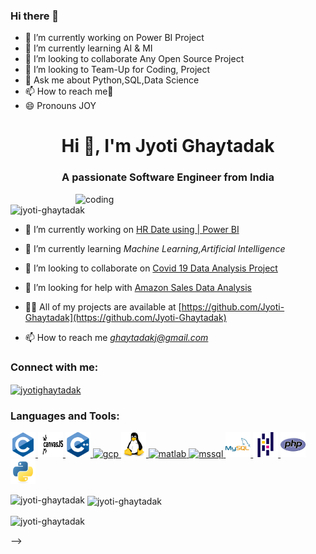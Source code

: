 ### Hi there 👋
- 🔭 I’m currently working on Power BI Project
- 🌱 I’m currently learning AI & MI
- 👯 I’m looking to collaborate Any Open Source Project
- 🤔 I’m looking to Team-Up for Coding, Project
- 💬 Ask me about Python,SQL,Data Science
- 📫 How to reach me📧
- 😄 Pronouns JOY

<h1 align="center">Hi 👋, I'm Jyoti Ghaytadak</h1>
<h3 align="center">A passionate Software Engineer from India</h3>
<img align="right" alt="coding" width="400" src="https://gifdb.com/images/thumbnail/pc-programming-umiko-ahagon-xl8rbijsvnnrka63.gif">

<p align="left"> <img src="https://komarev.com/ghpvc/?username=jyoti-ghaytadak&label=Profile%20views&color=0e75b6&style=flat" alt="jyoti-ghaytadak" /> </p>

- 🔭 I’m currently working on [HR Date using | Power BI](https://github.com/Jyoti-Ghaytadak)

- 🌱 I’m currently learning *Machine Learning,Artificial Intelligence*

- 👯 I’m looking to collaborate on [Covid 19 Data Analysis Project](https://github.com/Jyoti-Ghaytadak)

- 🤝 I’m looking for help with [Amazon Sales Data Analysis](https://github.com/Jyoti-Ghaytadak)

- 👨‍💻 All of my projects are available at [https://github.com/Jyoti-Ghaytadak](https://github.com/Jyoti-Ghaytadak)

- 📫 How to reach me *ghaytadakj@gmail.com*

<h3 align="left">Connect with me:</h3>
<p align="left">
<a href="https://kaggle.com/jyotighaytadak" target="blank"><img align="center" src="https://raw.githubusercontent.com/rahuldkjain/github-profile-readme-generator/master/src/images/icons/Social/kaggle.svg" alt="jyotighaytadak" height="30" width="40" /></a>
</p>

<h3 align="left">Languages and Tools:</h3>
<p align="left"> <a href="https://www.cprogramming.com/" target="_blank" rel="noreferrer"> <img src="https://raw.githubusercontent.com/devicons/devicon/master/icons/c/c-original.svg" alt="c" width="40" height="40"/> </a> <a href="https://canvasjs.com" target="_blank" rel="noreferrer"> <img src="https://raw.githubusercontent.com/Hardik0307/Hardik0307/master/assets/canvasjs-charts.svg" alt="canvasjs" width="40" height="40"/> </a> <a href="https://www.w3schools.com/cpp/" target="_blank" rel="noreferrer"> <img src="https://raw.githubusercontent.com/devicons/devicon/master/icons/cplusplus/cplusplus-original.svg" alt="cplusplus" width="40" height="40"/> </a> <a href="https://cloud.google.com" target="_blank" rel="noreferrer"> <img src="https://www.vectorlogo.zone/logos/google_cloud/google_cloud-icon.svg" alt="gcp" width="40" height="40"/> </a> <a href="https://www.linux.org/" target="_blank" rel="noreferrer"> <img src="https://raw.githubusercontent.com/devicons/devicon/master/icons/linux/linux-original.svg" alt="linux" width="40" height="40"/> </a> <a href="https://www.mathworks.com/" target="_blank" rel="noreferrer"> <img src="https://upload.wikimedia.org/wikipedia/commons/2/21/Matlab_Logo.png" alt="matlab" width="40" height="40"/> </a> <a href="https://www.microsoft.com/en-us/sql-server" target="_blank" rel="noreferrer"> <img src="https://www.svgrepo.com/show/303229/microsoft-sql-server-logo.svg" alt="mssql" width="40" height="40"/> </a> <a href="https://www.mysql.com/" target="_blank" rel="noreferrer"> <img src="https://raw.githubusercontent.com/devicons/devicon/master/icons/mysql/mysql-original-wordmark.svg" alt="mysql" width="40" height="40"/> </a> <a href="https://pandas.pydata.org/" target="_blank" rel="noreferrer"> <img src="https://raw.githubusercontent.com/devicons/devicon/2ae2a900d2f041da66e950e4d48052658d850630/icons/pandas/pandas-original.svg" alt="pandas" width="40" height="40"/> </a> <a href="https://www.php.net" target="_blank" rel="noreferrer"> <img src="https://raw.githubusercontent.com/devicons/devicon/master/icons/php/php-original.svg" alt="php" width="40" height="40"/> </a> <a href="https://www.python.org" target="_blank" rel="noreferrer"> <img src="https://raw.githubusercontent.com/devicons/devicon/master/icons/python/python-original.svg" alt="python" width="40" height="40"/> </a> </p>

<p><img align="left" src="https://github-readme-stats.vercel.app/api/top-langs?username=jyoti-ghaytadak&show_icons=true&locale=en&layout=compact" alt="jyoti-ghaytadak" /></p>

<p>&nbsp;<img align="center" src="https://github-readme-stats.vercel.app/api?username=jyoti-ghaytadak&show_icons=true&locale=en" alt="jyoti-ghaytadak" /></p>

<p><img align="center" src="https://github-readme-streak-stats.herokuapp.com/?user=jyoti-ghaytadak&" alt="jyoti-ghaytadak" /></p>
-->
